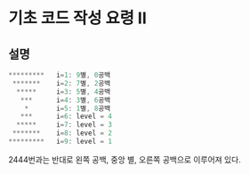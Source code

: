 # 기초 코드 작성 요령 II

## 설명

```cs
*********   i=1: 9별, 0공백
 *******    i=2: 7별, 2공백
  *****     i=3: 5별, 4공백
   ***      i=4: 3별, 6공백
    *       i=5: 1별, 8공백
   ***      i=6: level = 4
  *****     i=7: level = 3
 *******    i=8: level = 2
*********   i=9: level = 1
```

2444번과는 반대로 왼쪽 공백, 중앙 별, 오른쪽 공백으로 이루어져 있다.
